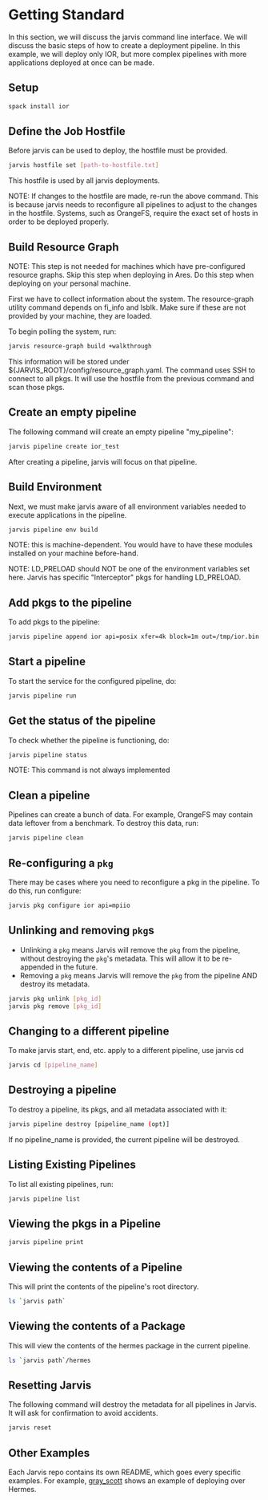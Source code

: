 # Getting Standard

In this section, we will discuss the jarvis command line interface.
We will discuss the basic steps of how to create a deployment
pipeline. In this example, we will deploy only IOR, but more complex
pipelines with more applications deployed at once can be made.

## Setup

```bash
spack install ior
```

## Define the Job Hostfile

Before jarvis can be used to deploy, the hostfile must be provided.

```bash
jarvis hostfile set [path-to-hostfile.txt]
```

This hostfile is used by all jarvis deployments.

NOTE: If changes to the hostfile are made, re-run the above command.
This is because jarvis needs to reconfigure all pipelines to adjust
to the changes in the hostfile. Systems, such as OrangeFS, require
the exact set of hosts in order to be deployed properly.

## Build Resource Graph

NOTE: This step is not needed for machines which have pre-configured
resource graphs. Skip this step when deploying in Ares. Do this step
when deploying on your personal machine.

First we have to collect information about the system. The resource-graph
utility command depends on fi_info and lsblk. Make sure if these are not
provided by your machine, they are loaded.

To begin polling the system, run:

```bash
jarvis resource-graph build +walkthrough
```

This information will be stored under ${JARVIS_ROOT}/config/resource_graph.yaml.
The command uses SSH to connect to all pkgs. It will use the
hostfile from the previous command and scan those pkgs.

## Create an empty pipeline

The following command will create an empty pipeline "my_pipeline":

```bash
jarvis pipeline create ior_test
```

After creating a pipeline, jarvis will focus on that pipeline.

## Build Environment

Next, we must make jarvis aware of all environment variables needed
to execute applications in the pipeline.

```bash
jarvis pipeline env build
```

NOTE: this is machine-dependent. You would have to have these modules
installed on your machine before-hand.

NOTE: LD_PRELOAD should NOT be one of the environment variables set here.
Jarvis has specific "Interceptor" pkgs for handling LD_PRELOAD.

## Add pkgs to the pipeline

To add pkgs to the pipeline:

```bash
jarvis pipeline append ior api=posix xfer=4k block=1m out=/tmp/ior.bin
```

## Start a pipeline

To start the service for the configured pipeline, do:

```bash
jarvis pipeline run
```

## Get the status of the pipeline

To check whether the pipeline is functioning, do:

```bash
jarvis pipeline status
```

NOTE: This command is not always implemented

## Clean a pipeline

Pipelines can create a bunch of data. For example, OrangeFS may contain
data leftover from a benchmark. To destroy this data, run:

```bash
jarvis pipeline clean
```

## Re-configuring a `pkg`

There may be cases where you need to reconfigure a pkg in the pipeline.
To do this, run configure:

```bash
jarvis pkg configure ior api=mpiio
```

## Unlinking and removing `pkg`s

- Unlinking a `pkg` means Jarvis will remove the `pkg` from the pipeline,
  without destroying the `pkg`'s metadata. This will allow it to be
  re-appended in the future.
- Removing a `pkg` means Jarvis will remove the `pkg` from the pipeline
  AND destroy its metadata.

```bash
jarvis pkg unlink [pkg_id]
jarvis pkg remove [pkg_id]
```

## Changing to a different pipeline

To make jarvis start, end, etc. apply to a different pipeline,
use jarvis cd

```bash
jarvis cd [pipeline_name]
```

## Destroying a pipeline

To destroy a pipeline, its pkgs, and all metadata associated with it:

```bash
jarvis pipeline destroy [pipeline_name (opt)]
```

If no pipeline_name is provided, the current pipeline will be destroyed.

## Listing Existing Pipelines

To list all existing pipelines, run:

```bash
jarvis pipeline list
```

## Viewing the pkgs in a Pipeline

```bash
jarvis pipeline print
```

## Viewing the contents of a Pipeline

This will print the contents of the pipeline's root directory.

```bash
ls `jarvis path`
```

## Viewing the contents of a Package

This will view the contents of the hermes package in the current pipeline.

```bash
ls `jarvis path`/hermes
```

## Resetting Jarvis

The following command will destroy the metadata for all pipelines in Jarvis.
It will ask for confirmation to avoid accidents.

```bash
jarvis reset
```

## Other Examples

Each Jarvis repo contains its own README, which goes every specific examples.
For example, [gray_scott](https://github.com/scs-lab/jarvis-cd/blob/master/builtin/builtin/gray_scott/README.md)
shows an example of deploying over Hermes.
